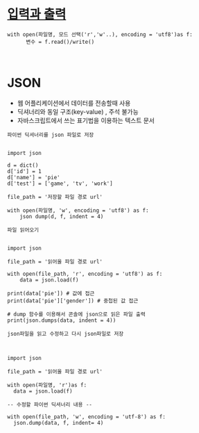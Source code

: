 # [입력과 출력](https://docs.python.org/ko/3.12/tutorial/inputoutput.html#)
```
with open(파일명, 모드 선택('r','w'..), encoding = 'utf8')as f:
      변수 = f.read()/write()
```

</br>


# JSON
- 웹 어플리케이션에서 데이터를 전송할때 사용
- 딕셔너리와 동일 구조(key-value) , 주석 불가능
- 자바스크립트에서 쓰는 표기법을 이용하는 텍스트 문서

`파이썬 딕셔너리를 json 파일로 저장`
```

import json

d = dict()
d['id'] = 1
d['name'] = 'pie'
d['test'] = ['game', 'tv', 'work']

file_path = '저장할 파일 경로 url'

with open(파일명, 'w', encoding = 'utf8') as f:
    json dump(d, f, indent = 4)
```
`파일 읽어오기`
```

import json

file_path = '읽어올 파일 경로 url'

with open(file_path, 'r', encoding = 'utf8') as f:
    data = json.load(f)

print(data['pie']) # 값에 접근
print(data['pie']['gender']) # 중첩된 값 접근

# dump 함수를 이용해서 콘솔에 json으로 읽은 파일 출력
print(json.dumps(data, indent = 4)) 
```

`json파일을 읽고 수정하고 다시 json파일로 저장`

```


import json

file_path = '읽어올 파일 경로 url'

with open(파일명, 'r')as f:
  data = json.load(f)

-- 수정할 파이썬 딕셔너리 내용 --

with open(file_path, 'w', encoding = 'utf-8') as f:
  json.dump(data, f, indent= 4)
```